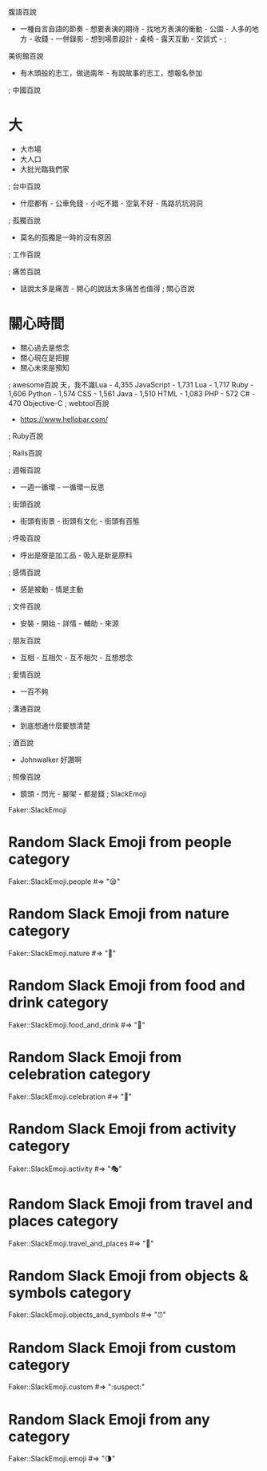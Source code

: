 腹語百說
 - 一種自言自語的節奏 - 想要表演的期待 - 找地方表演的衝動 - 公園 - 人多的地方 - 收錢 - 一併錄影 - 想到場景設計 - 桌椅 - 露天互動 - 交談式 -
;

美術館百說
 - 有木頭般的志工，做過兩年 - 有說故事的志工，想報名參加

;
 中國百說


大
==

-	大市場
-	大人口
-	大批光臨我們家

;
 台中百說
 - 什麼都有 - 公車免錢 - 小吃不錯 - 空氣不好 - 馬路坑坑洞洞

;
 孤獨百說
 - 莫名的孤獨是一時的沒有原因

;
 工作百說


;
 痛苦百說
 - 話說太多是痛苦 - 開心的說話太多痛苦也值得 ;
 關心百說


關心時間
========

-	關心過去是想念
-	關心現在是把握
-	關心未來是預知

;
 awesome百說
 天，我不識Lua - 4,355 JavaScript - 1,731 Lua - 1,717 Ruby - 1,606 Python - 1,574 CSS - 1,561 Java - 1,510 HTML - 1,083 PHP - 572 C# - 470 Objective-C ;
 webtool百說
 - https://www.hellobar.com/

;
 Ruby百說


;
 Rails百說


;
 週報百說
 - 一週一循環 - 一循環一反思

;
 街頭百說
 - 街頭有街景 - 街頭有文化 - 街頭有百態

;
 呼吸百說
 - 呼出是廢是加工品 - 吸入是新是原料

;
 感情百說
 - 感是被動 - 情是主動

;
 文件百說
 - 安裝 - 開始 - 詳情 - 輔助 - 來源

;
 朋友百說
 - 互相 - 互相欠 - 互不相欠 - 互想想念

;
 愛情百說
 - 一百不夠

;
 溝通百說
 - 到底想通什麼要想清楚

;
 酒百說
 - Johnwalker 好讚啊

;
 照像百說
 - 鏡頭 - 閃光 - 腳架 - 都是錢
;
SlackEmoji

Faker::SlackEmoji

# Random Slack Emoji from people category
Faker::SlackEmoji.people #=> ":sleepy:"

# Random Slack Emoji from nature category
Faker::SlackEmoji.nature #=> ":chestnut:"

# Random Slack Emoji from food and drink category
Faker::SlackEmoji.food_and_drink #=> ":tangerine:"

# Random Slack Emoji from celebration category
Faker::SlackEmoji.celebration #=> ":ribbon:"

# Random Slack Emoji from activity category
Faker::SlackEmoji.activity #=> ":performing_arts:"

# Random Slack Emoji from travel and places category
Faker::SlackEmoji.travel_and_places #=> ":truck:"

# Random Slack Emoji from objects & symbols category
Faker::SlackEmoji.objects_and_symbols #=> ":alarm_clock:"

# Random Slack Emoji from custom category
Faker::SlackEmoji.custom #=> ":suspect:"

# Random Slack Emoji from any category
Faker::SlackEmoji.emoji #=> ":last_quarter_moon:"
